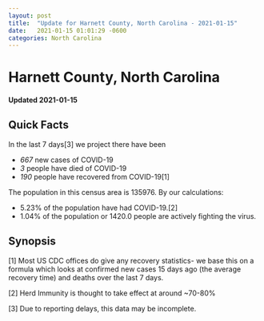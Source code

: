 ```yaml
---
layout: post
title:  "Update for Harnett County, North Carolina - 2021-01-15"
date:   2021-01-15 01:01:29 -0600
categories: North Carolina
---
```


# Harnett County, North Carolina
#### Updated 2021-01-15

## Quick Facts

In the last 7 days[3] we project there have been
- *667* new cases of COVID-19
- *3* people have died of COVID-19
- *190* people have recovered from COVID-19[1]

The population in this census area is 135976. By our calculations:
- 5.23% of the population have had COVID-19.[2]
- 1.04% of the population or 1420.0 people are actively fighting the virus.

## Synopsis




[1] Most US CDC offices do give any recovery statistics- we base this on a formula which looks at confirmed new cases
15 days ago (the average recovery time) and deaths over the last 7 days.

[2] Herd Immunity is thought to take effect at around ~70-80%

[3] Due to reporting delays, this data may be incomplete.
 
    